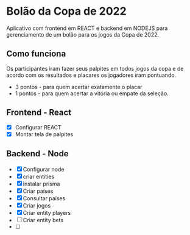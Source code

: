 # Bolão da Copa de 2022

Aplicativo com frontend em REACT e backend em NODEJS para gerenciamento de um bolão para os jogos da Copa de 2022.

## Como funciona 
Os participantes iram fazer seus palpites em todos jogos da copa e de acordo com os resultados e placares os jogadores iram pontuando.
 - 3 pontos - para quem acertar exatamente o placar
 - 1 pontos - para quem acertar a vitória ou empate da seleção.

## Frontend - React
 - [X] Configurar REACT
 - [X] Montar tela de palpites

## Backend - Node
 - [X] Configurar node
 - [X] criar entities
 - [X] instalar prisma
 - [X] Criar países 
 - [X] Consultar países
 - [X] Criar jogos
 - [X] Criar entity players
 - [ ] Criar entity bets
 - [ ] 
